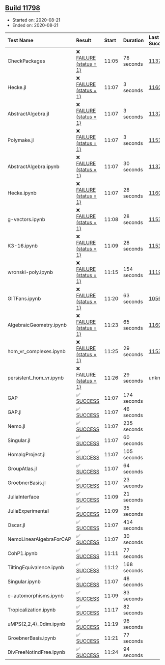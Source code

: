 ## [Build 11798](https://oscarci.mathematik.uni-kl.de/job/oscar/11798/)

* Started on: 2020-08-21
* Ended on: 2020-08-21

| Test Name    | Result | Start | Duration | Last Success | First Failure |
|:-------------|:-------|:------|:---------|:-------------|:--------------|
| CheckPackages | ❌ [FAILURE (status = 1)](https://oscarci.mathematik.uni-kl.de/job/oscar/11798/artifact/logs/build-11798/CheckPackages.log) | 11:05 | 78 seconds | [11376](https://oscarci.mathematik.uni-kl.de/job/oscar/11376/) | [11377](https://oscarci.mathematik.uni-kl.de/job/oscar/11377/) |
| Hecke.jl | ❌ [FAILURE (status = 1)](https://oscarci.mathematik.uni-kl.de/job/oscar/11798/artifact/logs/build-11798/Hecke.jl.log) | 11:07 | 3 seconds | [11602](https://oscarci.mathematik.uni-kl.de/job/oscar/11602/) | [11603](https://oscarci.mathematik.uni-kl.de/job/oscar/11603/) |
| AbstractAlgebra.jl | ❌ [FAILURE (status = 1)](https://oscarci.mathematik.uni-kl.de/job/oscar/11798/artifact/logs/build-11798/AbstractAlgebra.jl.log) | 11:07 | 3 seconds | [11376](https://oscarci.mathematik.uni-kl.de/job/oscar/11376/) | [11377](https://oscarci.mathematik.uni-kl.de/job/oscar/11377/) |
| Polymake.jl | ❌ [FAILURE (status = 1)](https://oscarci.mathematik.uni-kl.de/job/oscar/11798/artifact/logs/build-11798/Polymake.jl.log) | 11:07 | 3 seconds | [11532](https://oscarci.mathematik.uni-kl.de/job/oscar/11532/) | [11533](https://oscarci.mathematik.uni-kl.de/job/oscar/11533/) |
| AbstractAlgebra.ipynb | ❌ [FAILURE (status = 1)](https://oscarci.mathematik.uni-kl.de/job/oscar/11798/artifact/logs/build-11798/AbstractAlgebra.ipynb.log) | 11:07 | 30 seconds | [11376](https://oscarci.mathematik.uni-kl.de/job/oscar/11376/) | [11377](https://oscarci.mathematik.uni-kl.de/job/oscar/11377/) |
| Hecke.ipynb | ❌ [FAILURE (status = 1)](https://oscarci.mathematik.uni-kl.de/job/oscar/11798/artifact/logs/build-11798/Hecke.ipynb.log) | 11:07 | 28 seconds | [11602](https://oscarci.mathematik.uni-kl.de/job/oscar/11602/) | [11603](https://oscarci.mathematik.uni-kl.de/job/oscar/11603/) |
| g-vectors.ipynb | ❌ [FAILURE (status = 1)](https://oscarci.mathematik.uni-kl.de/job/oscar/11798/artifact/logs/build-11798/g-vectors.ipynb.log) | 11:08 | 28 seconds | [11532](https://oscarci.mathematik.uni-kl.de/job/oscar/11532/) | [11533](https://oscarci.mathematik.uni-kl.de/job/oscar/11533/) |
| K3-16.ipynb | ❌ [FAILURE (status = 1)](https://oscarci.mathematik.uni-kl.de/job/oscar/11798/artifact/logs/build-11798/K3-16.ipynb.log) | 11:09 | 28 seconds | [11532](https://oscarci.mathematik.uni-kl.de/job/oscar/11532/) | [11533](https://oscarci.mathematik.uni-kl.de/job/oscar/11533/) |
| wronski-poly.ipynb | ❌ [FAILURE (status = 1)](https://oscarci.mathematik.uni-kl.de/job/oscar/11798/artifact/logs/build-11798/wronski-poly.ipynb.log) | 11:15 | 154 seconds | [11192](https://oscarci.mathematik.uni-kl.de/job/oscar/11192/) | [11193](https://oscarci.mathematik.uni-kl.de/job/oscar/11193/) |
| GITFans.ipynb | ❌ [FAILURE (status = 1)](https://oscarci.mathematik.uni-kl.de/job/oscar/11798/artifact/logs/build-11798/GITFans.ipynb.log) | 11:20 | 63 seconds | [10566](https://oscarci.mathematik.uni-kl.de/job/oscar/10566/) | [10567](https://oscarci.mathematik.uni-kl.de/job/oscar/10567/) |
| AlgebraicGeometry.ipynb | ❌ [FAILURE (status = 1)](https://oscarci.mathematik.uni-kl.de/job/oscar/11798/artifact/logs/build-11798/AlgebraicGeometry.ipynb.log) | 11:23 | 65 seconds | [11602](https://oscarci.mathematik.uni-kl.de/job/oscar/11602/) | [11603](https://oscarci.mathematik.uni-kl.de/job/oscar/11603/) |
| hom_vr_complexes.ipynb | ❌ [FAILURE (status = 1)](https://oscarci.mathematik.uni-kl.de/job/oscar/11798/artifact/logs/build-11798/hom_vr_complexes.ipynb.log) | 11:25 | 29 seconds | [11532](https://oscarci.mathematik.uni-kl.de/job/oscar/11532/) | [11533](https://oscarci.mathematik.uni-kl.de/job/oscar/11533/) |
| persistent_hom_vr.ipynb | ❌ [FAILURE (status = 1)](https://oscarci.mathematik.uni-kl.de/job/oscar/11798/artifact/logs/build-11798/persistent_hom_vr.ipynb.log) | 11:26 | 29 seconds | unknown | unknown |
| GAP | ✅ [SUCCESS](https://oscarci.mathematik.uni-kl.de/job/oscar/11798/artifact/logs/build-11798/GAP.log) | 11:07 | 174 seconds |  |  |
| GAP.jl | ✅ [SUCCESS](https://oscarci.mathematik.uni-kl.de/job/oscar/11798/artifact/logs/build-11798/GAP.jl.log) | 11:07 | 46 seconds |  |  |
| Nemo.jl | ✅ [SUCCESS](https://oscarci.mathematik.uni-kl.de/job/oscar/11798/artifact/logs/build-11798/Nemo.jl.log) | 11:07 | 235 seconds |  |  |
| Singular.jl | ✅ [SUCCESS](https://oscarci.mathematik.uni-kl.de/job/oscar/11798/artifact/logs/build-11798/Singular.jl.log) | 11:07 | 60 seconds |  |  |
| HomalgProject.jl | ✅ [SUCCESS](https://oscarci.mathematik.uni-kl.de/job/oscar/11798/artifact/logs/build-11798/HomalgProject.jl.log) | 11:07 | 105 seconds |  |  |
| GroupAtlas.jl | ✅ [SUCCESS](https://oscarci.mathematik.uni-kl.de/job/oscar/11798/artifact/logs/build-11798/GroupAtlas.jl.log) | 11:07 | 64 seconds |  |  |
| GroebnerBasis.jl | ✅ [SUCCESS](https://oscarci.mathematik.uni-kl.de/job/oscar/11798/artifact/logs/build-11798/GroebnerBasis.jl.log) | 11:07 | 23 seconds |  |  |
| JuliaInterface | ✅ [SUCCESS](https://oscarci.mathematik.uni-kl.de/job/oscar/11798/artifact/logs/build-11798/JuliaInterface.log) | 11:09 | 21 seconds |  |  |
| JuliaExperimental | ✅ [SUCCESS](https://oscarci.mathematik.uni-kl.de/job/oscar/11798/artifact/logs/build-11798/JuliaExperimental.log) | 11:09 | 35 seconds |  |  |
| Oscar.jl | ✅ [SUCCESS](https://oscarci.mathematik.uni-kl.de/job/oscar/11798/artifact/logs/build-11798/Oscar.jl.log) | 11:07 | 414 seconds |  |  |
| NemoLinearAlgebraForCAP | ✅ [SUCCESS](https://oscarci.mathematik.uni-kl.de/job/oscar/11798/artifact/logs/build-11798/NemoLinearAlgebraForCAP.log) | 11:07 | 30 seconds |  |  |
| CohP1.ipynb | ✅ [SUCCESS](https://oscarci.mathematik.uni-kl.de/job/oscar/11798/artifact/logs/build-11798/CohP1.ipynb.log) | 11:11 | 77 seconds |  |  |
| TiltingEquivalence.ipynb | ✅ [SUCCESS](https://oscarci.mathematik.uni-kl.de/job/oscar/11798/artifact/logs/build-11798/TiltingEquivalence.ipynb.log) | 11:12 | 168 seconds |  |  |
| Singular.ipynb | ✅ [SUCCESS](https://oscarci.mathematik.uni-kl.de/job/oscar/11798/artifact/logs/build-11798/Singular.ipynb.log) | 11:07 | 48 seconds |  |  |
| c-automorphisms.ipynb | ✅ [SUCCESS](https://oscarci.mathematik.uni-kl.de/job/oscar/11798/artifact/logs/build-11798/c-automorphisms.ipynb.log) | 11:09 | 83 seconds |  |  |
| Tropicalization.ipynb | ✅ [SUCCESS](https://oscarci.mathematik.uni-kl.de/job/oscar/11798/artifact/logs/build-11798/Tropicalization.ipynb.log) | 11:17 | 82 seconds |  |  |
| uMPS(2,2,4)_0dim.ipynb | ✅ [SUCCESS](https://oscarci.mathematik.uni-kl.de/job/oscar/11798/artifact/logs/build-11798/uMPS-2-2-4-_0dim.ipynb.log) | 11:19 | 96 seconds |  |  |
| GroebnerBasis.ipynb | ✅ [SUCCESS](https://oscarci.mathematik.uni-kl.de/job/oscar/11798/artifact/logs/build-11798/GroebnerBasis.ipynb.log) | 11:21 | 77 seconds |  |  |
| DivFreeNotIndFree.ipynb | ✅ [SUCCESS](https://oscarci.mathematik.uni-kl.de/job/oscar/11798/artifact/logs/build-11798/DivFreeNotIndFree.ipynb.log) | 11:24 | 94 seconds |  |  |
